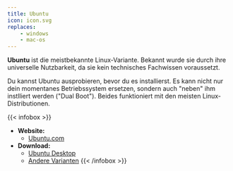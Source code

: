 ```yaml
---
title: Ubuntu
icon: icon.svg
replaces: 
    - windows
    - mac-os
---
```


**Ubuntu** ist die meistbekannte Linux-Variante. Bekannt wurde sie durch ihre universelle Nutzbarkeit, da sie kein technisches Fachwissen voraussetzt.

Du kannst Ubuntu ausprobieren, bevor du es installierst. Es kann nicht nur dein momentanes Betriebssystem ersetzen, sondern auch "neben" ihm instlliert werden ("Dual Boot"). Beides funktioniert mit den meisten Linux-Distributionen.

{{< infobox >}}
- **Website:**
    - [Ubuntu.com](https://ubuntu.com)
- **Download:**
    - [Ubuntu Desktop](https://ubuntu.com/download/desktop)
    - [Andere Varianten](https://ubuntu.com/download/flavours)
{{< /infobox >}}